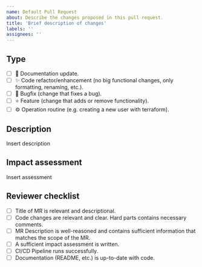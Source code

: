 ```yaml
---
name: Default Pull Request
about: Describe the changes proposed in this pull request.
title: 'Brief description of changes'
labels: ''
assignees: ''
---
```


## Type

<!-- Please delete lines that are not relevant and mark [x] the remaining relevant options -->

- [ ] 📄 Documentation update.
- [ ] ✨ Code refactor/enhancement (no big functional changes, only formatting, renaming, etc.).
- [ ] 🐛 Bugfix (change that fixes a bug).
- [ ] ⭐ Feature (change that adds or remove functionality).
- [ ] ⚙️ Operation routine (e.g. creating a new user with terraform).

<!-- For more detailed categorization of a MR, add more labels in the side column -->

## Description

<!-- Describe the big picture of your changes here to communicate to the maintainers why they should accept your merge request.

Please include a summary of the change and which issue is fixed.

Refer to code (files, lines) where applicable - don't repeat the code itself.. You can also refer to Azure DevOps work items by writing DEVOPS-<number>, e.g. DEVOPS-123, or mention tickets from other systems.

This ensures a well-crafted and verifiable history of changes - for you, other and future team members. -->

Insert description

## Impact assessment

<!-- Please try to assess the risk and impact of this change, especially carefully if it is a production or customer environment. This can be both positive or negative impact. -->

Insert assessment

## Reviewer checklist

<!-- Leave this for reviewer/approver - all these should be marked prior to approving. Delete lines that are not relevant. -->

- [ ] Title of MR is relevant and descriptional.
- [ ] Code changes are relevant and clear. Hard parts contains necessary comments.
- [ ] MR Description is well-reasoned and contains sufficient information that matches the scope of the MR.
- [ ] A sufficient impact assessment is written.
- [ ] CI/CD Pipeline runs successfully.
- [ ] Documentation (README, etc.) is up-to-date with code.